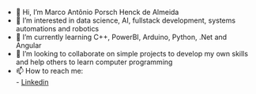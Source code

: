 - 👋 Hi, I’m Marco Antônio Porsch Henck de Almeida
- 👀 I’m interested in data science, AI, fullstack development, systems automations and robotics
- 🌱 I’m currently learning C++, PowerBI, Arduino, Python, .Net and Angular
- 💞️ I’m looking to collaborate on simple projects to develop my own skills and help others to learn computer programming
- 📫 How to reach me:       
        - [Linkedin](https://www.linkedin.com/in/marco-antônio-almeida-581a8a1a7/)

<!---
marcotech2002/marcotech2002 is a ✨ special ✨ repository because its `README.md` (this file) appears on your GitHub profile.
You can click the Preview link to take a look at your changes.
--->
